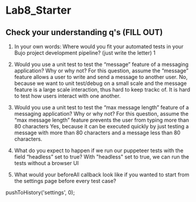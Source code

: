 # Lab8_Starter

## Check your understanding q's (FILL OUT)
1. In your own words: Where would you fit your automated tests in your Bujo project development pipeline? (just write the letter)
1

2. Would you use a unit test to test the “message” feature of a messaging application? Why or why not? For this question, assume the “message” feature allows a user to write and send a message to another user.
No, because we want to unit test/debug on a small scale and the message feature is a large scale interaction, thus hard to keep trackc of. It is hard to test how users interact with one another.


3. Would you use a unit test to test the “max message length” feature of a messaging application? Why or why not? For this question, assume the “max message length” feature prevents the user from typing more than 80 characters
Yes, because it can be executed quickly by just testing a message with more than 80 characters and a message less than 80 characters.

4. What do you expect to happen if we run our puppeteer tests with the field “headless” set to true?
With "headless" set to true, we can run the tests without a browser UI

5. What would your beforeAll callback look like if you wanted to start from the settings page before every test case?

pushToHistory('settings', 0);
